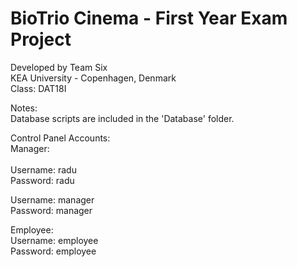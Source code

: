 <h1>BioTrio Cinema - First Year Exam Project</h1>
Developed by Team Six  <br>
KEA University - Copenhagen, Denmark <br>
Class: DAT18I <br>

Notes: <br>
Database scripts are included in the 'Database' folder.<br>

Control Panel Accounts:<br>
Manager:<br>
<br>
Username: radu<br>
Password: radu<br>

Username: manager<br>
Password: manager<br>

Employee:<br>
Username: employee<br>
Password: employee<br>
